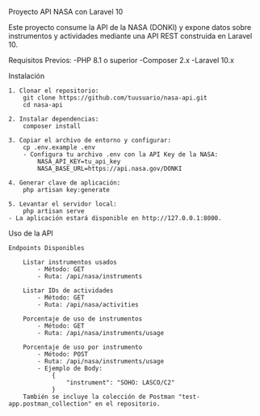 Proyecto API NASA con Laravel 10

Este proyecto consume la API de la NASA (DONKI) y expone datos 
sobre instrumentos y actividades mediante una API REST construida en Laravel 10.

Requisitos Previos:
    -PHP 8.1 o superior
    -Composer 2.x
    -Laravel 10.x

Instalación

    1. Clonar el repositorio:
        git clone https://github.com/tuusuario/nasa-api.git
        cd nasa-api

    2. Instalar dependencias:
        composer install

    3. Copiar el archivo de entorno y configurar:
        cp .env.example .env
        - Configura tu archivo .env con la API Key de la NASA:
            NASA_API_KEY=tu_api_key
            NASA_BASE_URL=https://api.nasa.gov/DONKI

    4. Generar clave de aplicación:
        php artisan key:generate

    5. Levantar el servidor local:
        php artisan serve
    - La aplicación estará disponible en http://127.0.0.1:8000.


Uso de la API

    Endpoints Disponibles

        Listar instrumentos usados
            - Método: GET
            - Ruta: /api/nasa/instruments

        Listar IDs de actividades
            - Método: GET
            - Ruta: /api/nasa/activities

        Porcentaje de uso de instrumentos
            - Método: GET
            - Ruta: /api/nasa/instruments/usage
        
        Porcentaje de uso por instrumento
            - Método: POST
            - Ruta: /api/nasa/instruments/usage
            - Ejemplo de Body:
                {
                    "instrument": "SOHO: LASCO/C2"
                }
        También se incluye la colección de Postman "test-app.postman_collection" en el repositorio.
